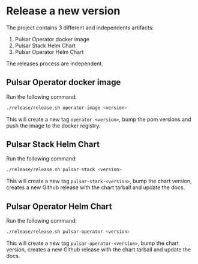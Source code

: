 # Release a new version

The project contains 3 different and independents artifacts:
1. Pulsar Operator docker image
2. Pulsar Stack Helm Chart
3. Pulsar Operator Helm Chart

The releases process are independent.


## Pulsar Operator docker image

Run the following command:

```bash
./release/release.sh operator-image <version>
```

This will create a new tag `operator-<version>`, bump the pom versions and push the image to the docker registry.



## Pulsar Stack Helm Chart

Run the following command:

```bash
./release/release.sh pulsar-stack <version>
```

This will create a new tag `pulsar-stack-<version>`, bump the chart version, creates a new Github release with the chart tarball and update the docs.


## Pulsar Operator Helm Chart

Run the following command:

```bash
./release/release.sh pulsar-operator <version>
```

This will create a new tag `pulsar-operator-<version>`, bump the chart version, creates a new Github release with the chart tarball and update the docs.
